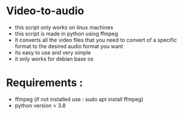 # Video-to-audio
- this script only works on linux machines 
- this script is made in python using ffmpeg 
- it converts all the video files that you need to convert of a specific format to the desired audio format you want
- its easy to use and very simple
- it only works for debian base os
# Requirements :
- ffmpeg (if not installed use : sudo apt install ffmpeg)
- python version > 3.8
